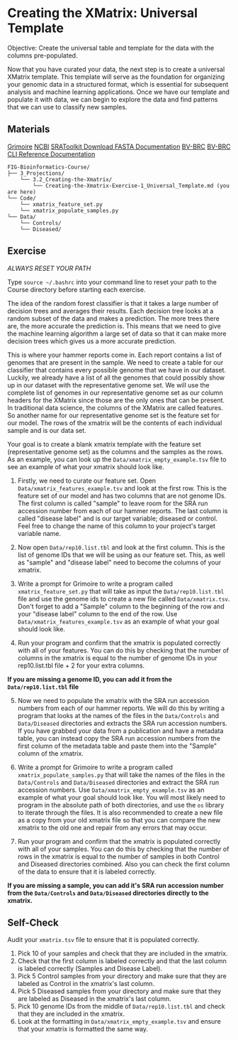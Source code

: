 # Creating the XMatrix: Universal Template

Objective: Create the universal table and template for the data with the columns pre-populated.

Now that you have curated your data, the next step is to create a universal XMatrix template. This template will serve as the foundation for organizing your genomic data in a structured format, which is essential for subsequent analysis and machine learning applications. Once we have our template and populate it with data, we can begin to explore the data and find patterns that we can use to classify new samples.

## Materials
[Grimoire](https://chat.openai.com/g/g-n7Rs0IK86-grimoire)
[NCBI](https://www.ncbi.nlm.nih.gov/)
[SRAToolkit Download FASTA Documentation](https://www.ncbi.nlm.nih.gov/books/NBK242621/)
[BV-BRC](https://bv-brc.org/)
[BV-BRC CLI Reference Documentation](https://www.bv-brc.org/docs/cli_tutorial/command_list/index.html)

```
FIG-Bioinformatics-Course/
├── 3_Projections/
    └── 3.2_Creating-the-Xmatrix/
        └── Creating-the-Xmatrix-Exercise-1_Universal_Template.md (you are here)
└── Code/
    └── xmatrix_feature_set.py
    └── xmatrix_populate_samples.py
└── Data/
    └── Controls/
    └── Diseased/
```

## Exercise

*ALWAYS RESET YOUR PATH* 

Type `source ~/.bashrc` into your command line to reset your path to the Course directory before starting each exercise.

The idea of the random forest classifier is that it takes a large number of decision trees and averages their results. Each decision tree looks at a random subset of the data and makes a prediction. The more trees there are, the more accurate the prediction is. This means that we need to give the machine learning algorithm a large set of data so that it can make more decision trees which gives us a more accurate prediction. 

This is where your hammer reports come in. Each report contains a list of genomes that are present in the sample. We need to create a table for our classifier that contains every possible genome that we have in our dataset. Luckily, we already have a list of all the genomes that could possibly show up in our dataset with the representative genome set. We will use the complete list of genomes in our representative genome set as our column headers for the XMatrix since those are the only ones that can be present. In traditional data science, the columns of the XMatrix are called features. So another name for our representative genome set is the feature set for our model.  The rows of the xmatrix will be the contents of each individual sample and is our data set. 

Your goal is to create a blank xmatrix template with the feature set (representative genome set) as the columns and the samples as the rows. As an example, you can look up the `Data/xmatrix_empty_example.tsv` file to see an example of what your xmatrix should look like.

1. Firstly, we need to curate our feature set. Open `Data/xmatrix_features_example.tsv` and look at the first row. This is the feature set of our model and has two columns that are not genome IDs. The first column is called "sample" to leave room for the SRA run accession number from each of our hammer reports. The last column is called "disease label" and is our target variable; diseased or control. Feel free to change the name of this column to your project's target variable name.

2. Now open `Data/rep10.list.tbl` and look at the first column. This is the list of genome IDs that we will be using as our feature set. This, as well as "sample" and "disease label" need to become the columns of your xmatrix. 

3. Write a prompt for Grimoire to write a program called `xmatrix_feature_set.py` that will take as input the `Data/rep10.list.tbl` file and use the genome ids to create a new file called `Data/xmatrix.tsv`. Don't forget to add a "Sample" column to the beginning of the row and your "disease label" column to the end of the row. Use `Data/xmatrix_features_example.tsv` as an example of what your goal should look like. 

4. Run your program and confirm that the xmatrix is populated correctly with all of your features. You can do this by checking that the number of columns in the xmatrix is equal to the number of genome IDs in your rep10.list.tbl file + 2 for your extra columns. 

**If you are missing a genome ID, you can add it from the `Data/rep10.list.tbl` file**

5. Now we need to populate the xmatrix with the SRA run accession numbers from each of our hammer reports. We will do this by writing a program that looks at the names of the files in the `Data/Controls` and `Data/Diseased` directories and extracts the SRA run accession numbers. If you have grabbed your data from a publication and have a metadata table, you can instead copy the SRA run accession numbers from the first column of the metadata table and paste them into the "Sample" column of the xmatrix.

6. Write a prompt for Grimoire to write a program called `xmatrix_populate_samples.py` that will take the names of the files in the `Data/Controls` and `Data/Diseased` directories and extract the SRA run accession numbers. Use `Data/xmatrix_empty_example.tsv` as an example of what your goal should look like. You will most likely need to program in the absolute path of both directories, and use the `os` library to iterate through the files. It is also recommended to create a new file as a copy from your old xmatrix file so that you can compare the new xmatrix to the old one and repair from any errors that may occur.

7. Run your program and confirm that the xmatrix is populated correctly with all of your samples. You can do this by checking that the number of rows in the xmatrix is equal to the number of samples in both Control and Diseased directories combined. Also you can check the first column of the data to ensure that it is labeled correctly.

**If you are missing a sample, you can add it's SRA run accession number from the `Data/Controls` and `Data/Diseased` directories directly to the xmatrix.**

## Self-Check
Audit your `xmatrix.tsv` file to ensure that it is populated correctly. 
1. Pick 10 of your samples and check that they are included in the xmatrix. 
2. Check that the first column is labeled correctly and that the last column is labeled correctly (Samples and Disease Label).
3. Pick 5 Control samples from your directory and make sure that they are labeled as Control in the xmatrix's last column.
4. Pick 5 Diseased samples from your directory and make sure that they are labeled as Diseased in the xmatrix's last column.
5. Pick 10 genome IDs from the middle of `Data/rep10.list.tbl` and check that they are included in the xmatrix.
6. Look at the formatting in `Data/xmatrix_empty_example.tsv` and ensure that your xmatrix is formatted the same way. 





